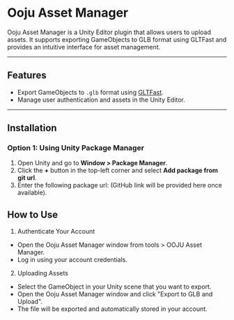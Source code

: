 # Ooju Asset Manager

Ooju Asset Manager is a Unity Editor plugin that allows users to upload assets. It supports exporting GameObjects to GLB format using GLTFast and provides an intuitive interface for asset management.

---

## Features

- Export GameObjects to `.glb` format using [GLTFast](https://github.com/atteneder/glTFast).
- Manage user authentication and assets in the Unity Editor.

---

## Installation

### Option 1: Using Unity Package Manager

1. Open Unity and go to **Window > Package Manager**.
2. Click the **+** button in the top-left corner and select **Add package from git url**.
3. Enter the following package url:
   (GitHub link will be provided here once available).

## How to Use

1. Authenticate Your Account

- Open the Ooju Asset Manager window from tools > OOJU Asset Manager.
- Log in using your account credentials.

2. Uploading Assets

- Select the GameObject in your Unity scene that you want to export.
- Open the Ooju Asset Manager window and click "Export to GLB and Upload".
- The file will be exported and automatically stored in your account.

